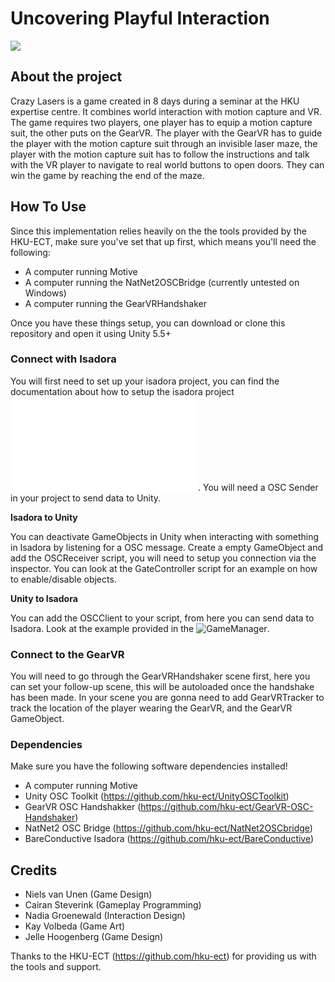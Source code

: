 # Uncovering Playful Interaction

![](https://i.gyazo.com/bfc9c1c6a675039ff2292da55f219fbe.jpg)

## About the project
Crazy Lasers is a game created in 8 days during a seminar at the HKU expertise centre. It combines world interaction with motion capture and VR. The game requires two players, one player has to equip a motion capture suit, the other puts on the GearVR. The player with the GearVR has to guide the player with the motion capture suit through an invisible laser maze, the player with the motion capture suit has to follow the instructions and talk with the VR player to navigate to real world buttons to open doors. They can win the game by reaching the end of the maze.

## How To Use
Since this implementation relies heavily on the the tools provided by the HKU-ECT, make sure you've set that up first, which means you'll need the following:

* A computer running Motive
* A computer running the NatNet2OSCBridge (currently untested on Windows)
* A computer running the GearVRHandshaker

Once you have these things setup, you can download or clone this repository and open it using Unity 5.5+

### Connect with Isadora
You will first need to set up your isadora project, you can find the documentation about how to setup the isadora project ![here](Isadora.md). You will need a OSC Sender in your project to send data to Unity.

__Isadora to Unity__

You can deactivate GameObjects in Unity when interacting with something in Isadora by listening for a OSC message. Create a empty GameObject and add the OSCReceiver script, you will need to setup you connection via the inspector. You can look at the GateController script for an example on how to enable/disable objects.

__Unity to Isadora__

You can add the OSCClient to your script, from here you can send data to Isadora. Look at the example provided in the ![GameManager](Project/Assets/Scripts/Manager/GameManager.cs).

### Connect to the GearVR
You will need to go through the GearVRHandshaker scene first, here you can set your follow-up scene, this will be autoloaded once the handshake has been made. In your scene you are gonna need to add GearVRTracker to track the location of the player wearing the GearVR, and the GearVR GameObject.

### Dependencies
Make sure you have the following software dependencies installed!
* A computer running Motive
* Unity OSC Toolkit (https://github.com/hku-ect/UnityOSCToolkit)
* GearVR OSC Handshakker (https://github.com/hku-ect/GearVR-OSC-Handshaker)
* NatNet2 OSC Bridge (https://github.com/hku-ect/NatNet2OSCbridge)
* BareConductive Isadora (https://github.com/hku-ect/BareConductive)

## Credits
* Niels van Unen (Game Design)
* Cairan Steverink (Gameplay Programming)
* Nadia Groenewald (Interaction Design)
* Kay Volbeda (Game Art)
* Jelle Hoogenberg (Game Design)

Thanks to the HKU-ECT (https://github.com/hku-ect) for providing us with the tools and support.
